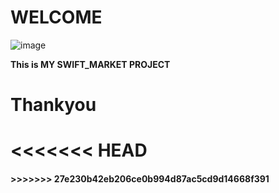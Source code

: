 # WELCOME

![image](https://static.betterretailing.com/wp-content/uploads/2022/04/11162251/IMG_2855-scaled.jpg)

__This is MY SWIFT_MARKET PROJECT__

# Thankyou
<<<<<<< HEAD
=======

<h4 style='red' h4> 
>>>>>>> 27e230b42eb206ce0b994d87ac5cd9d14668f391
